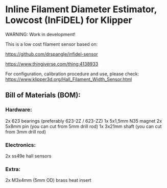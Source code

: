 # Inline Filament Diameter Estimator, Lowcost (InFiDEL) for Klipper

WARNING: Work in development!

This is a low cost filament sensor based on:

https://github.com/drspangle/infidel-sensor

https://www.thingiverse.com/thing:4138933

For configuration, calibration procedure and use, please check: https://www.klipper3d.org/Hall_Filament_Width_Sensor.html

## Bill of Materials (BOM):

### Hardware:
2x 623 bearings (preferably 623-2Z / 623-ZZ)
1x 5x1,5mm N35 magnet
2x 5x8mm pin (you can cut from 5mm drill rod)
1x 3x21mm shaft (you can cut from 3mm drill rod)

### Electronics:
2x ss49e hall sensors

### Extra:
2x M3x4mm (5mm OD) brass heat insert

